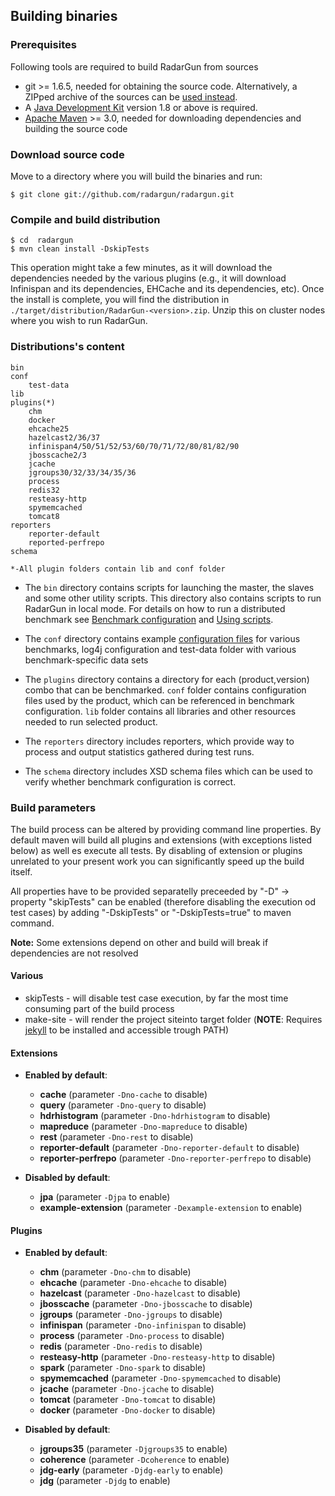 ---
---

Building binaries
-----------------

### Prerequisites

Following tools are required to build RadarGun from sources

* git >= 1.6.5, needed for obtaining the source code.  Alternatively, a ZIPped archive of the sources can be [used instead](https://github.com/radargun/radargun/zipball/master).
* A [Java Development Kit](http://www.oracle.com/technetwork/java/javase/downloads/index.html) version 1.8 or above is required.
* [Apache Maven](http://maven.apache.org) >= 3.0, needed for downloading dependencies and building the source code


### Download source code

Move to a directory where you will build the binaries and run:

    $ git clone git://github.com/radargun/radargun.git

### Compile and build distribution

    $ cd  radargun
    $ mvn clean install -DskipTests

This operation might take a few minutes, as it will download the dependencies needed by the various plugins (e.g., it will download Infinispan and its dependencies, EHCache and its dependencies, etc). Once the install is complete, you will find the distribution in `./target/distribution/RadarGun-<version>.zip`. Unzip this on cluster nodes where you wish to run RadarGun.

### Distributions's content

    bin
    conf
        test-data
    lib
    plugins(*)
        chm
        docker
        ehcache25
        hazelcast2/36/37
        infinispan4/50/51/52/53/60/70/71/72/80/81/82/90
        jbosscache2/3
        jcache
        jgroups30/32/33/34/35/36
        process
        redis32
        resteasy-http
        spymemcached
        tomcat8
    reporters
        reporter-default
        reported-perfrepo
    schema

    *-All plugin folders contain lib and conf folder

* The `bin` directory contains scripts for launching the master, the slaves and some other utility scripts.  This directory also contains scripts to run RadarGun in local mode. For details on how to run a distributed benchmark see [Benchmark configuration]({{page.path_to_root}}benchmark_configuration/general.html) and [Using scripts]({{page.path_to_root}}getting_started/using_the_scripts.html).

* The `conf` directory contains example [configuration files](./example_configurations.html) for various benchmarks, log4j configuration and test-data folder with various benchmark-specific data sets

* The `plugins` directory contains a directory for each (product,version) combo that can be benchmarked. `conf` folder contains configuration files used by the product, which can be referenced in benchmark configuration. `lib` folder contains all libraries and other resources needed to run selected product.

* The `reporters` directory includes reporters, which provide way to process and output statistics gathered during test runs.

* The `schema` directory includes XSD schema files which can be used to verify whether benchmark configuration is correct.

### Build parameters

The build process can be altered by providing command line properties. By default maven will build all plugins and extensions (with exceptions listed below) as well es execute all tests. By disabling of extension or plugins unrelated to your present work you can significantly speed up the build itself.

All properties have to be provided separatelly preceeded by "-D" -> property "skipTests" can be enabled (therefore disabling the execution od test cases) by adding "-DskipTests" or "-DskipTests=true" to maven command. 

**Note:** Some extensions depend on other and build will break if dependencies are not resolved

#### Various

* skipTests - will disable test case execution, by far the most time consuming part of the build process
* make-site - will render the project siteinto target folder (**NOTE**: Requires [jekyll](https://jekyllrb.com/) to be installed and accessible trough PATH)

#### Extensions

* **Enabled by default**:
    * **cache**			(parameter `-Dno-cache` to disable)
    * **query**			(parameter `-Dno-query` to disable)
    * **hdrhistogram**		(parameter `-Dno-hdrhistogram` to disable)
    * **mapreduce**		(parameter `-Dno-mapreduce` to disable)
    * **rest**			(parameter `-Dno-rest` to disable)
    * **reporter-default**	(parameter `-Dno-reporter-default` to disable)
    * **reporter-perfrepo**	(parameter `-Dno-reporter-perfrepo` to disable)

* **Disabled by default**:
    * **jpa**			(parameter `-Djpa` to enable)
    * **example-extension**	(parameter `-Dexample-extension` to enable)
    
#### Plugins

* **Enabled by default**:
    * **chm**			(parameter `-Dno-chm` to disable)
    * **ehcache**		(parameter `-Dno-ehcache` to disable)
    * **hazelcast**		(parameter `-Dno-hazelcast` to disable)
    * **jbosscache**		(parameter `-Dno-jbosscache` to disable)
    * **jgroups**		(parameter `-Dno-jgroups` to disable)
    * **infinispan**		(parameter `-Dno-infinispan` to disable)
    * **process**		(parameter `-Dno-process` to disable)
    * **redis**		(parameter `-Dno-redis` to disable)
    * **resteasy-http**		(parameter `-Dno-resteasy-http` to disable)
    * **spark**			(parameter `-Dno-spark` to disable)
    * **spymemcached**		(parameter `-Dno-spymemcached` to disable)
    * **jcache**		(parameter `-Dno-jcache` to disable)
    * **tomcat**		(parameter `-Dno-tomcat` to disable)
    * **docker**		(parameter `-Dno-docker` to disable)

* **Disabled by default**:
    * **jgroups35**	(parameter `-Djgroups35` to enable)
    * **coherence**	(parameter `-Dcoherence` to enable)
    * **jdg-early**	(parameter `-Djdg-early` to enable)
    * **jdg**		(parameter `-Djdg` to enable)
